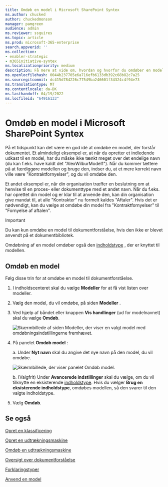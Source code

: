```yaml
---
title: Omdøb en model i Microsoft SharePoint Syntex
ms.author: chucked
author: chuckedmonson
manager: pamgreen
audience: admin
ms.reviewer: ssquires
ms.topic: article
ms.prod: microsoft-365-enterprise
search.appverid: ''
ms.collection:
- enabler-strategic
- m365initiative-syntex
ms.localizationpriority: medium
description: Få mere at vide om, hvordan og hvorfor du omdøber en model til dokumentforståelse i Microsoft SharePoint Syntex.
ms.openlocfilehash: 0044b237705e6a716efb6133db392c68b82c7a25
ms.sourcegitcommit: dc415d784226c77549ba246601f34324c4f94e73
ms.translationtype: MT
ms.contentlocale: da-DK
ms.lasthandoff: 04/19/2022
ms.locfileid: "64916133"
---
```

# <a name="rename-a-model-in-microsoft-sharepoint-syntex"></a>Omdøb en model i Microsoft SharePoint Syntex

På et tidspunkt kan det være en god idé at omdøbe en model, der forstår dokumentet. Et almindeligt eksempel er, at når du opretter et indledende udkast til en model, har du måske ikke tænkt meget over det endelige navn (du kan f.eks. have kaldt det "AlexWilburModel1"). Når du kommer tættere på at færdiggøre modellen og bruge den, indser du, at et mere korrekt navn ville være "Kontraktfornyelser", og du vil omdøbe den.  

Et andet eksempel er, når din organisation træffer en beslutning om at henvise til en proces- eller dokumenttype med et andet navn. Når du f.eks. har oprettet din model og er klar til at anvende den, kan din organisation give mandat til, at alle "Kontrakter" nu formelt kaldes "Aftaler". Hvis det er nødvendigt, kan du vælge at omdøbe din model fra "Kontraktfornyelser" til "Fornyelse af aftalen".

> [!IMPORTANT]
> Du kan kun omdøbe en model til dokumentforståelse, hvis den ikke er blevet anvendt på et dokumentbibliotek. 

Omdøbning af en model omdøber også den [indholdstype](/sharepoint/governance/content-type-and-workflow-planning#content-type-overview) , der er knyttet til modellen.

## <a name="rename-a-model"></a>Omdøb en model

Følg disse trin for at omdøbe en model til dokumentforståelse.

1. I indholdscenteret skal du vælge **Modeller** for at få vist listen over modeller.

2. Vælg den model, du vil omdøbe, på siden **Modeller** .

3. Ved hjælp af båndet eller knappen **Vis handlinger** (ud for modelnavnet) skal du vælge **Omdøb**. </br>

    ![Skærmbillede af siden Modeller, der viser en valgt model med omdøbningsindstillingerne fremhævet.](../media/content-understanding/select-model-rename-both.png) </br>

4. På panelet **Omdøb model** :

   a. Under **Nyt navn** skal du angive det nye navn på den model, du vil omdøbe.</br>

    ![Skærmbillede, der viser panelet Omdøb model.](../media/content-understanding/rename-model-panel.png) </br>

   b. (Valgfrit) Under **Avancerede indstillinger** skal du vælge, om du vil tilknytte en eksisterende [indholdstype](/sharepoint/governance/content-type-and-workflow-planning#content-type-overview). Hvis du vælger **Brug en eksisterende indholdstype**, omdøbes modellen, så den svarer til den valgte indholdstype.

5. Vælg **Omdøb**.

## <a name="see-also"></a>Se også
[Opret en klassificering](create-a-classifier.md)

[Opret en udtrækningsmaskine](create-an-extractor.md)

[Omdøb en udtrækningsmaskine](rename-an-extractor.md)

[Oversigt over dokumentforståelse](document-understanding-overview.md)

[Forklaringstyper](explanation-types-overview.md)

[Anvend en model](apply-a-model.md) 
